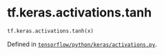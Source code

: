 <div itemscope itemtype="http://developers.google.com/ReferenceObject">
<meta itemprop="name" content="tf.keras.activations.tanh" />
<meta itemprop="path" content="Stable" />
</div>

# tf.keras.activations.tanh

``` python
tf.keras.activations.tanh(x)
```



Defined in [`tensorflow/python/keras/activations.py`](https://www.tensorflow.org/code/tensorflow/python/keras/activations.py).

